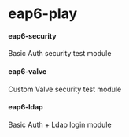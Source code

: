 # eap6-play

#### eap6-security
Basic Auth security test module

#### eap6-valve
Custom Valve security test module

#### eap6-ldap
Basic Auth + Ldap login module

